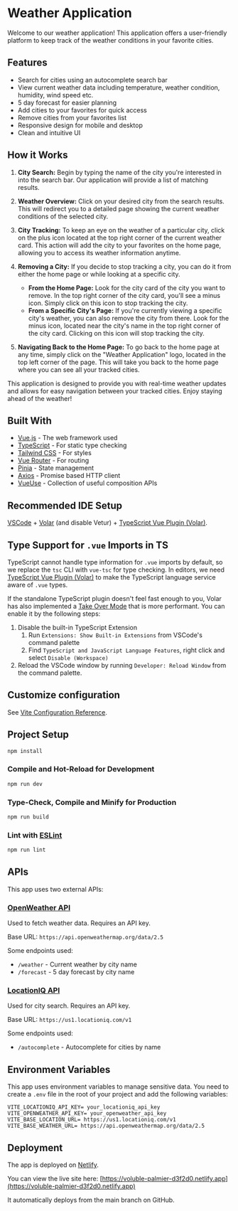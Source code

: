 # Weather Application

Welcome to our weather application! This application offers a user-friendly platform to keep track of the weather conditions in your favorite cities.

## Features

- Search for cities using an autocomplete search bar
- View current weather data including temperature, weather condition, humidity, wind speed etc.
- 5 day forecast for easier planning
- Add cities to your favorites for quick access
- Remove cities from your favorites list
- Responsive design for mobile and desktop
- Clean and intuitive UI

## How it Works

1. **City Search:** Begin by typing the name of the city you're interested in into the search bar. Our application will provide a list of matching results.

2. **Weather Overview:** Click on your desired city from the search results. This will redirect you to a detailed page showing the current weather conditions of the selected city.

3. **City Tracking:** To keep an eye on the weather of a particular city, click on the plus icon located at the top right corner of the current weather card. This action will add the city to your favorites on the home page, allowing you to access its weather information anytime.

4. **Removing a City:** If you decide to stop tracking a city, you can do it from either the home page or while looking at a specific city.

   - **From the Home Page:** Look for the city card of the city you want to remove. In the top right corner of the city card, you'll see a minus icon. Simply click on this icon to stop tracking the city.
   - **From a Specific City's Page:** If you're currently viewing a specific city's weather, you can also remove the city from there. Look for the minus icon, located near the city's name in the top right corner of the city card. Clicking on this icon will stop tracking the city.

5. **Navigating Back to the Home Page:** To go back to the home page at any time, simply click on the "Weather Application" logo, located in the top left corner of the page. This will take you back to the home page where you can see all your tracked cities.

This application is designed to provide you with real-time weather updates and allows for easy navigation between your tracked cities. Enjoy staying ahead of the weather!

## Built With

- [Vue.js](https://vuejs.org/) - The web framework used
- [TypeScript](https://www.typescriptlang.org/) - For static type checking
- [Tailwind CSS](https://tailwindcss.com/) - For styles
- [Vue Router](https://router.vuejs.org/) - For routing
- [Pinia](https://pinia.esm.dev/) - State management
- [Axios](https://axios-http.com/) - Promise based HTTP client
- [VueUse](https://vueuse.org/) - Collection of useful composition APIs

## Recommended IDE Setup

[VSCode](https://code.visualstudio.com/) + [Volar](https://marketplace.visualstudio.com/items?itemName=Vue.volar) (and disable Vetur) + [TypeScript Vue Plugin (Volar)](https://marketplace.visualstudio.com/items?itemName=Vue.vscode-typescript-vue-plugin).

## Type Support for `.vue` Imports in TS

TypeScript cannot handle type information for `.vue` imports by default, so we replace the `tsc` CLI with `vue-tsc` for type checking. In editors, we need [TypeScript Vue Plugin (Volar)](https://marketplace.visualstudio.com/items?itemName=Vue.vscode-typescript-vue-plugin) to make the TypeScript language service aware of `.vue` types.

If the standalone TypeScript plugin doesn't feel fast enough to you, Volar has also implemented a [Take Over Mode](https://github.com/johnsoncodehk/volar/discussions/471#discussioncomment-1361669) that is more performant. You can enable it by the following steps:

1. Disable the built-in TypeScript Extension
   1. Run `Extensions: Show Built-in Extensions` from VSCode's command palette
   2. Find `TypeScript and JavaScript Language Features`, right click and select `Disable (Workspace)`
2. Reload the VSCode window by running `Developer: Reload Window` from the command palette.

## Customize configuration

See [Vite Configuration Reference](https://vitejs.dev/config/).

## Project Setup

```sh
npm install
```

### Compile and Hot-Reload for Development

```sh
npm run dev
```

### Type-Check, Compile and Minify for Production

```sh
npm run build
```

### Lint with [ESLint](https://eslint.org/)

```sh
npm run lint
```

## APIs

This app uses two external APIs:

### [OpenWeather API](https://openweathermap.org/api)

Used to fetch weather data. Requires an API key.

Base URL: `https://api.openweathermap.org/data/2.5`

Some endpoints used:

- `/weather` - Current weather by city name
- `/forecast` - 5 day forecast by city name

### [LocationIQ API](https://locationiq.com/docs)

Used for city search. Requires an API key.

Base URL: `https://us1.locationiq.com/v1`

Some endpoints used:

- `/autocomplete` - Autocomplete for cities by name

## Environment Variables

This app uses environment variables to manage sensitive data. You need to create a `.env` file in the root of your project and add the following variables:

```properties
VITE_LOCATIONIQ_API_KEY= your_locationiq_api_key
VITE_OPENWEATHER_API_KEY= your_openweather_api_key
VITE_BASE_LOCATION_URL= https://us1.locationiq.com/v1
VITE_BASE_WEATHER_URL= https://api.openweathermap.org/data/2.5
```

## Deployment

The app is deployed on [Netlify](https://www.netlify.com/).

You can view the live site here: [https://voluble-palmier-d3f2d0.netlify.app](https://voluble-palmier-d3f2d0.netlify.app)

It automatically deploys from the main branch on GitHub.
